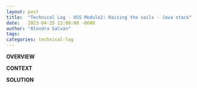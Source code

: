 ```yaml
---
layout: post
title:  "Technical Log - OSS Module2: Raising the sails - Java stack"
date:   2023-04-25 12:00:00 -0600
author: "Alondra Galvan"
tags:
categories: technical-log
---
```


**OVERVIEW**


**CONTEXT**



**SOLUTION**


